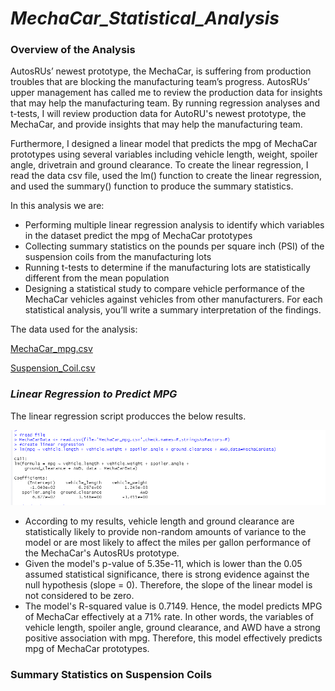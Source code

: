 # _MechaCar_Statistical_Analysis_

### Overview of the Analysis

AutosRUs’ newest prototype, the MechaCar, is suffering from production troubles that are blocking the manufacturing team’s progress. AutosRUs’ upper management has called me to review the production data for insights that may help the manufacturing team. By running regression analyses and t-tests, I will review production data for AutoRU's newest prototype, the MechaCar, and provide insights that may help the manufacturing team. 

Furthermore, I designed a linear model that predicts the mpg of MechaCar prototypes using several variables including vehicle length, weight, spoiler angle, drivetrain and ground clearance. To create the linear regression, I read the data csv file, used the lm() function to create the linear regression, and used the summary() function to produce the summary statistics.

In this analysis we are:

- Performing multiple linear regression analysis to identify which variables in the dataset predict the mpg of MechaCar prototypes
- Collecting summary statistics on the pounds per square inch (PSI) of the suspension coils from the manufacturing lots
- Running t-tests to determine if the manufacturing lots are statistically different from the mean population
- Designing a statistical study to compare vehicle performance of the MechaCar vehicles against vehicles from other manufacturers. For each statistical analysis, you’ll write a summary interpretation of the findings.

The data used for the analysis:

[MechaCar_mpg.csv](https://github.com/Yoditatr/MechaCar_Statistical_Analysis/blob/main/Resources/MechaCar_mpg.csv)

[Suspension_Coil.csv](https://github.com/Yoditatr/MechaCar_Statistical_Analysis/blob/main/Resources/Suspension_Coil.csv)

### _Linear Regression to Predict MPG_

The linear regression script producces the below results. 

![alt text](https://github.com/Yoditatr/MechaCar_Statistical_Analysis/blob/main/Resources/Linear%20Reg.PNG?raw=true)

- According to my results, vehicle length and ground clearance are statistically likely to provide non-random amounts of variance to the model or are most likely to affect the miles per gallon performance of the MechaCar's AutosRUs prototype.
- Given the model's p-value of 5.35e-11, which is lower than the 0.05 assumed statistical significance, there is strong evidence against the null hypothesis (slope = 0). Therefore, the slope of the linear model is not considered to be zero.
- The model's R-squared value is 0.7149. Hence, the model predicts MPG of MechaCar effectively at a 71% rate. In other words, the variables of vehicle length, spoiler angle, ground clearance, and AWD have a strong positive association with mpg. Therefore, this model effectively predicts mpg of MechaCar prototypes.

### Summary Statistics on Suspension Coils
